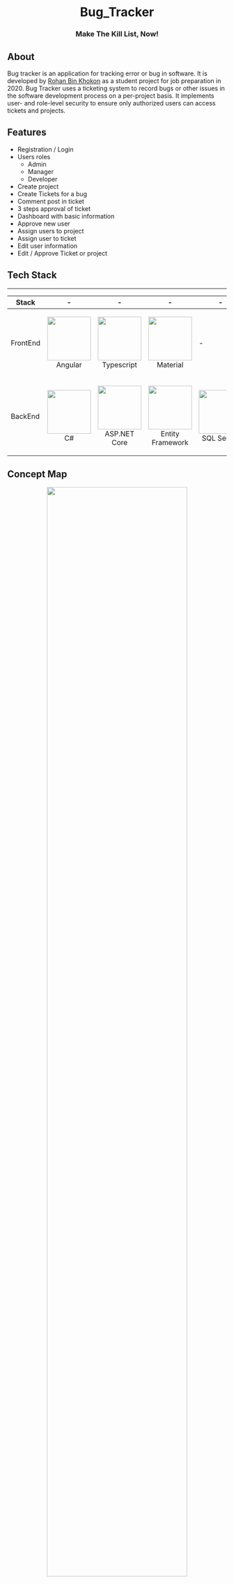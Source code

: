 ﻿<h1 align="center">Bug_Tracker</h1>
<h3 align="center" >Make The Kill List, Now!</h3>

## About
Bug tracker is an application for tracking error or bug in software. It is developed by [Rohan Bin Khokon](https://binrohan.github.io/me "My Protfolio") as a student project for job preparation in 2020. Bug Tracker uses a ticketing system to record bugs or other issues in the software development process on a per-project basis. It implements user- and role-level security to ensure only authorized users can access tickets and projects.

## Features
- Registration / Login
- Users roles
  - Admin
  - Manager
  - Developer
- Create project
- Create Tickets for a bug
- Comment post in ticket
- 3 steps approval of ticket
- Dashboard with basic information
- Approve new user
- Assign users to project
- Assign user to ticket
- Edit user information
- Edit / Approve Ticket or project
  
## Tech Stack
---
| Stack    | -                                                                                                  | -                                                                                                 | -                                                                                                | -                                                                                                                | -                                                                                                   |
| -------- | -------------------------------------------------------------------------------------------------- | ------------------------------------------------------------------------------------------------- | ------------------------------------------------------------------------------------------------ | ---------------------------------------------------------------------------------------------------------------- | --------------------------------------------------------------------------------------------------- |
| FrontEnd | <p align="center"><img src="./mdasset/a.png" width="100" height="100"> <br />Angular</p> | <p align="center"><img src="./mdasset/ts.jpg" width="100" height="100"> <br />Typescript</p>  | <p align="center"><img src="./mdasset/m.png" width="100" height="100"> <br />Material</p>   | - |
| BackEnd  | <p align="center"><img src="./mdasset/cs.png" width="100" height="100"> <br />C#</p>   | <p align="center"><img src="./mdasset/aspnetcore.png" width="100" height="100"> <br />ASP.NET Core</p> | <p align="center"><img src="./mdasset/ef.png" width="100" height="100"> <br />Entity Framework</p> | <p align="center"><img src="./mdasset/sqlserver.jpg" width="100" height="100"> <br />SQL Server</p>               |

## Concept Map
<p align="center"><img src="./mdasset/conceptmap.jpg" width="80%" height="auto"> <br />Concept map</p>

## Database
<p align="center"><img src="./mdasset/data.png" width="80%" height="auto"> <br />entity relationship</p>

## Screenshots
### Registration Form
Angular reactive form for user registration.
<p align="center"><img src="./mdasset/registration.png" width="80%" height="auto"> <br />Registraion form</p>

### Login Form
Template driven angular form for user login.
<p align="center"><img src="./mdasset/login.png" width="80%" height="auto"> <br />Login Form</p>

### Dashboard
Dashboard contains some basic counting and stats and quick access system.
following picture of dashboard showing all availble option.
<p align="center"><img src="./mdasset/dashboard.png" width="80%" height="auto"> <br />Dashboard</p>

### App Drawer
A floating UI toggle hide by clicking a button on toolbar contains navigation thats helps easy navigation between different section of the Application.
<p align="center"><img src="./mdasset/app_drawer.png" width="80%" height="auto"> <br />Navigation</p>

#### User Case for Navigation buttons
<p align="center"><img src="./mdasset/usercase.png" width="80%" height="auto"> <br />Use case diagram</p>

### User Profile
<b>Shows</b> and <b>Edit</b> information of logged in user.
<p align="center"><img src="./mdasset/Profile.png" width="80%" height="auto"> <br />User profile</p>

### User Details
<b>Displays</b>  the detail information of user when user visit others' profile
<p align="center"><img src="./mdasset/user.png" width="80%" height="auto"> <br />User profile</p>

### Management UI
Project management, ticket management all of them have same kinds of user interface.
<p align="center"><img src="./mdasset/ticketTab.png" width="80%" height="auto"> <br />User details</p>

### User Management
Shows the list of all users and new registered users whose role aren't assigned yet.
<p align="center"><img src="./mdasset/usermanagement.png" width="80%" height="auto"> <br />User management</p>

### Project Details
View all detail information based on user roles
<p align="center"><img src="./mdasset/projectdetails.png" width="80%" height="auto"> <br />Project details</p>

### Ticket Details
This view shows detail information of a ticket
<p align="center"><img src="./mdasset/ticketdetails.png" width="80%" height="auto"> <br />Ticket details</p>

### Create New Ticket
A form to create a new ticket. It is an angular reactive form.
<p align="center"><img src="./mdasset/ticketform.png" width="80%" height="auto"> <br />Ticket form</p>

## Installation
Run the application locally
### Step 1: Clone The Repo
Fork the repository. then clone the repo locally by doing
```sh
git clone https://github.com/anuraghazra/BugVilla.git
```
### Step 2: Install Dependencies
cd into the cloned repo
Fist going for API
```cmd
cd BugTracker.API
dotnet restore
dotnet run
```
Then SPA
```cmd
cd ..
cd BugTracker-SPA
npm install
ng serve
```
Done!

You can login for first time using:
- Email: admin@mail.com
- Password: password
  
## Reporting bugs
You found a bug? Please report it to me binrohan.cs@gmail.com. Thank you!

## Contact
- Phone: +880 1553501368
- Email: binrohan.cs@gmail.com
- Website: [binRohan](https://binrohan.github.io/me/)


